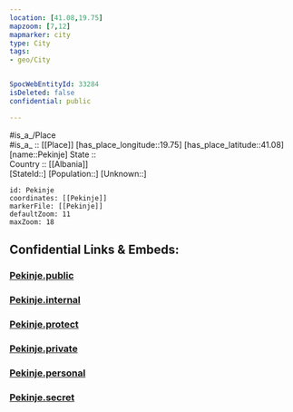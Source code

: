 ```yaml
---
location: [41.08,19.75] 
mapzoom: [7,12] 
mapmarker: city 
type: City
tags:
- geo/City


SpocWebEntityId: 33284
isDeleted: false
confidential: public

---
```

#is_a_/Place  
#is_a_ :: [[Place]] 
[has_place_longitude::19.75] 
[has_place_latitude::41.08] 
[name::Pekinje] 
State ::  
Country :: [[Albania]]  
[StateId::] 
[Population::] 
[Unknown::] 


```leaflet
id: Pekinje
coordinates: [[Pekinje]] 
markerFile: [[Pekinje]] 
defaultZoom: 11 
maxZoom: 18
```


## Confidential Links & Embeds: 

### [Pekinje.public](/_public/\Earth\Continent\Europe\Europe~South\Albania\Counties~Albania\Elbasan\CityPekinje.public.md) 

### [Pekinje.internal](/_internal/\Earth\Continent\Europe\Europe~South\Albania\Counties~Albania\Elbasan\CityPekinje.internal.md) 

### [Pekinje.protect](/_protect/\Earth\Continent\Europe\Europe~South\Albania\Counties~Albania\Elbasan\CityPekinje.protect.md) 

### [Pekinje.private](/_private/\Earth\Continent\Europe\Europe~South\Albania\Counties~Albania\Elbasan\CityPekinje.private.md) 

### [Pekinje.personal](/_personal/\Earth\Continent\Europe\Europe~South\Albania\Counties~Albania\Elbasan\CityPekinje.personal.md) 

### [Pekinje.secret](/_secret/\Earth\Continent\Europe\Europe~South\Albania\Counties~Albania\Elbasan\CityPekinje.secret.md)

